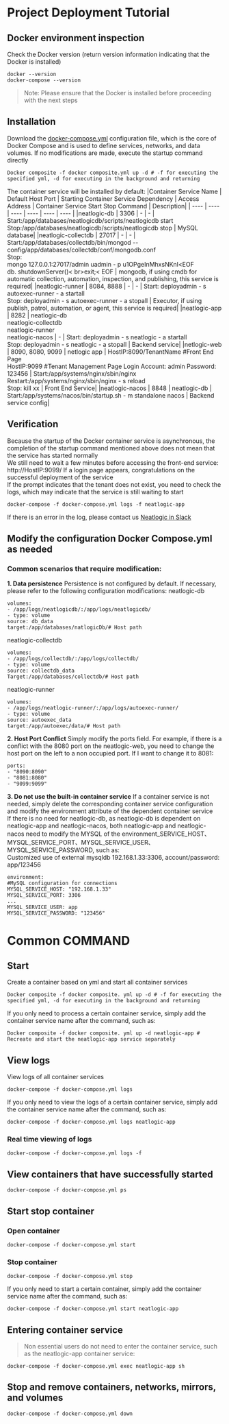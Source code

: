 # Project Deployment Tutorial
## Docker environment inspection
Check the Docker version (return version information indicating that the Docker is installed)
```
docker --version
docker-compose --version
```
>Note: Please ensure that the Docker is installed before proceeding with the next steps
## Installation
Download the [docker-compose.yml](docker-compose.yml) configuration file, which is the core of Docker Compose and is used to define services, networks, and data volumes.
If no modifications are made, execute the startup command directly
```
Docker composite -f docker composite.yml up -d # -f for executing the specified yml, -d for executing in the background and returning
```
The container service will be installed by default:
|Container Service Name | Default Host Port | Starting Container Service Dependency | Access Address | Container Service Start Stop Command | Description|
| ---- | ---- | ---- | ---- | ---- | ---- |
|neatlogic-db | 3306 | - | - | Start:/app/databases/neatlogicdb/scripts/neatlogicdb start<br>Stop:/app/databases/neatlogicdb/scripts/neatlogicdb stop | MySQL database|
|neatlogic-collectdb | 27017 | - | - | Start:/app/databases/collectdb/bin/mongod -- config/app/databases/collectdb/conf/mongodb.conf<br>Stop:<br>mongo 127.0.0.1:27017/admin uadmin - p u1OPgeInMhxsNKnl<EOF<br>db. shutdownServer()< br>exit;< EOF | mongodb, if using cmdb for automatic collection, automation, inspection, and publishing, this service is required|
|neatlogic-runner | 8084, 8888 | - | - | Start: deployadmin - s autoexec-runner - a startall<br>Stop: deployadmin - s autoexec-runner - a stopall | Executor, if using publish, patrol, automation, or agent, this service is required|
|neatlogic-app | 8282 | neatlogic-db<br>neatlogic-collectdb<br>neatlogic-runner<br>neatlogic-nacos | - | Start: deployadmin - s neatlogic - a startall<br>Stop: deployadmin - s neatlogic - a stopall | Backend service|
|netlogic-web | 8090, 8080, 9099 | netlogic app | HostIP:8090/TenantName #Front End Page<br>HostIP:9099 #Tenant Management Page Login Account: admin Password: 123456 | Start:/app/systems/nginx/sbin/nginx<br>Restart:/app/systems/nginx/sbin/nginx - s reload<br>Stop: kill xx | Front End Service|
|neatlogic-nacos | 8848 | neatlogic-db | Start:/app/systems/nacos/bin/startup.sh - m standalone nacos | Backend service config|
## Verification
Because the startup of the Docker container service is asynchronous, the completion of the startup command mentioned above does not mean that the service has started normally<br>
We still need to wait a few minutes before accessing the front-end service: http://HostIP:9099/ If a login page appears, congratulations on the successful deployment of the service<br>
If the prompt indicates that the tenant does not exist, you need to check the logs, which may indicate that the service is still waiting to start
```
docker-compose -f docker-compose.yml logs -f neatlogic-app
```
If there is an error in the log, please contact us [Neatlogic in Slack](https://join.slack.com/t/slack-lyi2045/shared_invite/zt-1sok6dlv5-WzpKDpnXQLXc92taC1qMFA)
## Modify the configuration Docker Compose.yml as needed
### Common scenarios that require modification:
**1. Data persistence**
Persistence is not configured by default. If necessary, please refer to the following configuration modifications:
neatlogic-db 
```
volumes:
- /app/logs/neatlogicdb/:/app/logs/neatlogicdb/
- type: volume
source: db_data
target:/app/databases/natlogicDb/# Host path
```
neatlogic-collectdb
```
volumes:
- /app/logs/collectdb/:/app/logs/collectdb/
- type: volume
source: collectdb_data
Target:/app/databases/collectdb/# Host path
```
neatlogic-runner
```
volumes:
- /app/logs/neatlogic-runner/:/app/logs/autoexec-runner/
- type: volume
source: autoexec_data
target:/app/autoexec/data/# Host path
```
**2. Host Port Conflict**
Simply modify the ports field. For example, if there is a conflict with the 8080 port on the neatlogic-web, you need to change the host port on the left to a non occupied port. If I want to change it to 8081:
```
ports:
- "8090:8090"
- "8081:8080"
- "9099:9099"
```
**3. Do not use the built-in container service**
If a container service is not needed, simply delete the corresponding container service configuration and modify the environment attribute of the dependent container service<br>
If there is no need for neatlogic-db, as neatlogic-db is dependent on neatlogic-app and neatlogic-nacos, both neatlogic-app and neatlogic-nacos need to modify the MYSQL of the environment_SERVICE_HOST、MYSQL_SERVICE_PORT、MYSQL_SERVICE_USER、MYSQL_SERVICE_PASSWORD, such as:<br>
Customized use of external mysqldb 192.168.1.33:3306, account/password: app/123456
```
environment:
#MySQL configuration for connections
MYSQL_SERVICE_HOST: "192.168.1.33"
MYSQL_SERVICE_PORT: 3306
...
MYSQL_SERVICE_USER: app
MYSQL_SERVICE_PASSWORD: "123456"
```
# Common COMMAND
## Start
Create a container based on yml and start all container services
```
Docker composite -f docker composite. yml up -d # -f for executing the specified yml, -d for executing in the background and returning
```
If you only need to process a certain container service, simply add the container service name after the command, such as:
```
Docker composite -f docker composite. yml up -d neatlogic-app # Recreate and start the neatlogic-app service separately
```
## View logs
View logs of all container services
```
docker-compose -f docker-compose.yml logs
```
If you only need to view the logs of a certain container service, simply add the container service name after the command, such as:
```
docker-compose -f docker-compose.yml logs neatlogic-app
```
### Real time viewing of logs
```
docker-compose -f docker-compose.yml logs -f
```
## View containers that have successfully started
```
docker-compose -f docker-compose.yml ps
```
## Start stop container
### Open container
```
docker-compose -f docker-compose.yml start
```
### Stop container
```
docker-compose -f docker-compose.yml stop 
```
If you only need to start a certain container, simply add the container service name after the command, such as:
```
docker-compose -f docker-compose.yml start neatlogic-app
```
## Entering container service
>Non essential users do not need to enter the container service, such as the neatlogic-app container service:
```
docker-compose -f docker-compose.yml exec neatlogic-app sh
```
## Stop and remove containers, networks, mirrors, and volumes
```
docker-compose -f docker-compose.yml down 
```